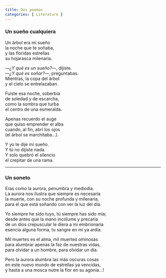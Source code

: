 ```yaml
---
title: Dos poemas 
categories: [ Literature ]
---
```


### Un sueño cualquiera

Un árbol era mi sueño<br>
la noche que te soñaba,<br>
y  las floridas estrellas<br>
su hojarasca milenaria.<br>

—*¿Y qué es un sueño?*—, dijiste.<br>
—*¿Y qué es soñar?*—, preguntabas.<br>
Mientras, la copa del árbol<br>
y el cielo se entrelazaban.<br>

Fuiste esa noche, soberbia<br>
de soledad y de escarcha,<br>
como la sombra que turba<br>
el centro de una esmeralda.<br>

Apenas recuerdo el auge<br>
que quiso emprender el alba<br>
cuando, al fin, abrí los ojos<br>
(el árbol se marchitaba…).<br>

Y yo te dije mi sueño.<br>
Y tú no dijiste nada.<br>
Y solo quebró el silencio<br>
el crepitar de una rama.<br>

---

### Un soneto

Eras como la aurora, penumbra y mediodía.<br>
La aurora nos ilustra que siempre es necesaria<br>
la muerte, con su noche profunda y milenaria,<br>
para el que está soñando con ver la luz del día.<br>

Yo siempre he sido tuyo, tú siempre has sido mía;<br>
desde antes que la mano incólume y precaria<br>
de un dios crepuscular le diera a mi embrionaria<br>
esencia alguna forma, tu sangre en mí ya ardía.<br>

Mil muertes es el alma, mil muertes ominosas<br>
para alumbrar apenas la faz de nuestras vidas,<br>
para olvidar a un hombre, para olvidar un día.<br>

Pero la aurora alumbra las más oscuras cosas<br>
en este nuevo mundo de estrellas ya vencidas,<br>
y hasta a una mosca nutre la flor en su agonía…!<br>


